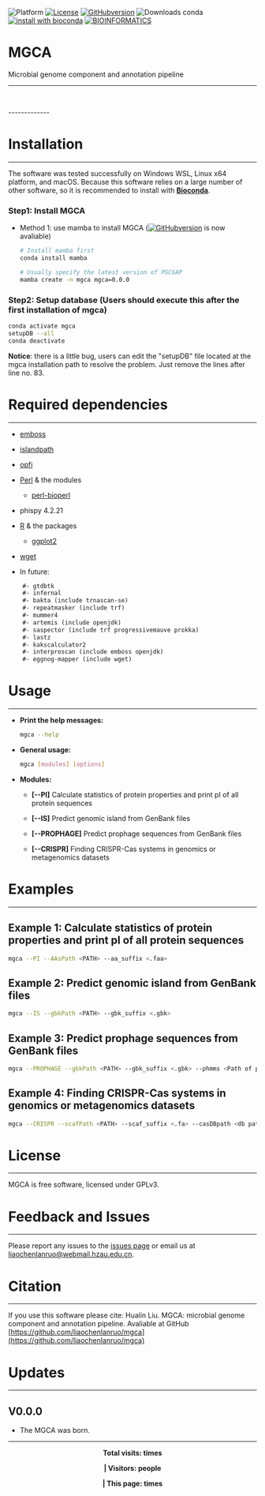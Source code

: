 ![Platform](https://img.shields.io/badge/Platform-WSL%2FLinux%2FmacOS-green) [![License](https://img.shields.io/github/license/liaochenlanruo/mgca)](https://github.com/liaochenlanruo/mgca/blob/master/LICENSE) [![GitHubversion](https://anaconda.org/bioconda/mgca/badges/version.svg)](https://anaconda.org/bioconda/mgca) ![Downloads conda](https://img.shields.io/conda/dn/bioconda/mgca.svg?style=flat) [![install with bioconda](https://img.shields.io/badge/install%20with-bioconda-brightgreen.svg?style=flat)](http://bioconda.github.io/recipes/mgca/README.html) [![BIOINFORMATICS](https://pub.idqqimg.com/wpa/images/group.png "945751012")](//shang.qq.com/wpa/qunwpa?idkey=fd4637eecd73bf0a5a8caa274843a07afdf1fbbc40a86630df5d4b029749cc7b)

# MGCA

Microbial genome component and annotation pipeline

-------------

<p><center>
<div style="display:inline-block;width:200px;"><script type="text/javascript" src="//rf.revolvermaps.com/0/0/7.js?i=57lw18tyu78&amp;m=7&amp;c=ff0000&amp;cr1=ffffff&amp;sx=0" async="async"></script></div>
&nbsp;&nbsp;&nbsp;&nbsp;
<script type="text/javascript" src="//rf.revolvermaps.com/0/0/0.js?i=5yz1k9xmfb5&amp;d=3&amp;p=1&amp;b=0&amp;w=293&amp;g=2&amp;f=arial&amp;fs=12&amp;r=0&amp;c0=362b05&amp;c1=375363&amp;c2=000000&amp;ic0=0&amp;ic1=0" async="async"></script>
</center></p>
-------------

# Installation
----
The software was tested successfully on Windows WSL, Linux x64 platform, and macOS. Because this software relies on a large number of other software, so it is recommended to install with **[Bioconda](https://bioconda.github.io/index.html)**.

### **Step1: Install MGCA**

- Method 1: use mamba to install MGCA ([![GitHubversion](https://anaconda.org/bioconda/mgca/badges/version.svg)](https://anaconda.org/bioconda/mgca) is now avaliable)
	
	```bash
	# Install mamba first
	conda install mamba
	
	# Usually specify the latest version of PGCGAP
	mamba create -n mgca mgca=0.0.0
	```

### **Step2: Setup database** (Users should execute this after the first installation of mgca)

```bash
conda activate mgca
setupDB --all
conda deactivate
```

**Notice**: there is a little bug, users can edit the "setupDB" file located at the mgca installation path to resolve the problem. Just remove the lines after line no. 83.

# Required dependencies
----
- [emboss](http://emboss.open-bio.org/)
- [islandpath](http://www.pathogenomics.sfu.ca/islandpath/)
- [opfi](https://github.com/wilkelab/Opfi)
- [Perl](http://www.perl.org/get.html) & the modules
  - [perl-bioperl](http://metacpan.org/pod/BioPerl)
- phispy 4.2.21
- [R](https://www.r-project.org/) & the packages
  - [ggplot2](https://cran.r-project.org/web/packages/ggplot2/)
- [wget](https://www.gnu.org/software/wget/)

- In future:

```tex
    #- gtdbtk
    #- infernal
    #- bakta (include trnascan-se)
    #- repeatmasker (include trf)
    #- mummer4
    #- artemis (include openjdk)
    #- saspector (include trf progressivemauve prokka)
    #- lastz
    #- kakscalculator2
    #- interproscan (include emboss openjdk)
    #- eggnog-mapper (include wget)
```

# Usage
-----

- **Print the help messages:**
	
	```bash
	mgca --help
	```

- **General usage:**
	
	```bash
	mgca [modules] [options]
	```

- **Modules:**

  - **\[\--PI\]** Calculate statistics of protein properties and print pI of all protein sequences

  - **\[\--IS\]** Predict genomic island from GenBank files

  - **\[\--PROPHAGE\]** Predict prophage sequences from GenBank files

  - **\[\--CRISPR\]** Finding CRISPR-Cas systems in genomics or metagenomics datasets

# Examples
----

## **Example 1:** Calculate statistics of protein properties and print pI of all protein sequences

```bash
mgca --PI --AAsPath <PATH> --aa_suffix <.faa>
```

## **Example 2:** Predict genomic island from GenBank files

```bash
mgca --IS --gbkPath <PATH> --gbk_suffix <.gbk>
```

## **Example 3:** Predict prophage sequences from GenBank files

```bash
mgca --PROPHAGE --gbkPath <PATH> --gbk_suffix <.gbk> --phmms <Path of pVOG.hmm> --phage_genes <1> --min_contig_size <5000> --threads <6>
```

## **Example 4:** Finding CRISPR-Cas systems in genomics or metagenomics datasets

```bash
mgca --CRISPR --scafPath <PATH> --scaf_suffix <.fa> --casDBpath <db path> --threads <6>
```

# License
-------

MGCA is free software, licensed under GPLv3.

# Feedback and Issues
-------------------

Please report any issues to the [issues page](https://github.com/liaochenlanruo/mgca/issues?_blank) or email us at <liaochenlanruo@webmail.hzau.edu.cn>.

# Citation
--------

If you use this software please cite: Hualin Liu. MGCA: microbial genome component and annotation pipeline. Avaliable at GitHub [https://github.com/liaochenlanruo/mgca](https://github.com/liaochenlanruo/mgca)

# Updates
-------

## V0.0.0

  - The MGCA was born.

------------------------------------------------------------------------

<p><center><strong>
<script async src="//busuanzi.ibruce.info/busuanzi/2.3/busuanzi.pure.mini.js"></script>
<span id="busuanzi_container_site_pv">Total visits: <span id="busuanzi_value_site_pv"></span> times</span>

<span class="post-meta-divider">|</span>
<span id="busuanzi_container_site_uv">Visitors: <span id="busuanzi_value_site_uv"></span> people</span>

<span class="post-meta-divider">|</span>
<span id="busuanzi_container_page_pv">
This page: <span id="busuanzi_value_page_pv"></span> times
</span>
</strong></center></p>
